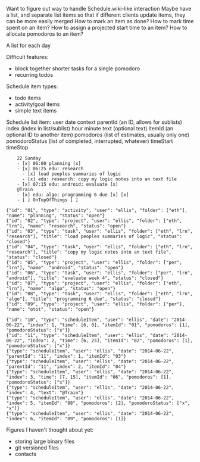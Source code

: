 Want to figure out way to handle Schedule.wiki-like interaction
Maybe have a list, and separate list items so that if different clients update items, they can be more easily merged
How to mark an item as done?
How to mark time spent on an item?
How to assign a projected start time to an item?
How to allocate pomodoros to an item?

A list for each day

Difficult features:
- block together shorter tasks for a single pomodoro
- recurring todos

Schedule item types:
- todo items
- activity/goal items
- simple text items

Schedule list item:
    user
    date
    context
    parentId (an ID, allows for sublists)
    index (index in list/sublist)
    hour
    minute
    text (optional text)
    itemId (an optional ID to another item)
    pomodoros (list of estimates, usually only one)
    pomodoroStatus (list of completed, interrupted, whatever)
    timeStart
    timeStop

        22 Sunday
        - [x] 06:00 planning [x]
        - [x] 06:25 edu: research
          - [x] load peoples summaries of logic
          - [x] edu: research: copy my logic notes into an text file
        - [x] 07:15 edu: android: evaluate [x]
        @Train
        - [x] edu: algo: programming 6 due [x] [x]
        - [ ] OnTopOfThings [ ]

    {"id": "01", "type": "activity", "user": "ellis", "folder": ["eth"], "name": "planning", "status": "open"} 
    {"id": "02", "type": "project", "user": "ellis", "folder": ["eth", "lrn"], "name": "research", "status": "open"} 
    {"id": "03", "type": "task", "user": "ellis", "folder": ["eth", "lrn", "research"], "title": "load peoples summaries of logic", "status": "closed"}
    {"id": "04", "type": "task", "user": "ellis", "folder": ["eth", "lrn", "research"], "title": "copy my logic notes into an text file", "status": "closed"}
    {"id": "05", "type": "project", "user": "ellis", "folder": ["per", "lrn"], "name": "android", "status": "open"} 
    {"id": "06", "type": "task", "user": "ellis", "folder": ["per", "lrn", "android"], "title": "evaluate week 4", "status": "closed"}
    {"id": "07", "type": "project", "user": "ellis", "folder": ["eth", "lrn"], "name": "algo", "status": "open"} 
    {"id": "08", "type": "task", "user": "ellis", "folder": ["eth", "lrn", "algo"], "title": "programming 6 due", "status": "closed"}
    {"id": "09", "type": "project", "user": "ellis", "folder": ["per"], "name": "otot", "status": "open"} 

    {"id": "10", "type": "scheduleItem", "user": "ellis", "date": "2014-06-22", "index": 1, "time": [6, 0], "itemId": "01", "pomodoros": [1], "pomodoroStatus": ["x"]}
    {"id": "11", "type": "scheduleItem", "user": "ellis", "date": "2014-06-22", "index": 2, "time": [6, 25], "itemId": "02", "pomodoros": [1], "pomodoroStatus": ["x"]}
    {"type": "scheduleItem", "user": "ellis", "date": "2014-06-22", "parentId": "11", "index": 1, "itemId": "03"}
    {"type": "scheduleItem", "user": "ellis", "date": "2014-06-22", "parentId": "11", "index": 2, "itemId": "04"}
    {"type": "scheduleItem", "user": "ellis", "date": "2014-06-22", "index": 3, "time": [7, 15], "itemId": "06", "pomodoros": [1], "pomodoroStatus": ["x"]}
    {"type": "scheduleItem", "user": "ellis", "date": "2014-06-22", "index": 4, "text": "@Train"}
    {"type": "scheduleItem", "user": "ellis", "date": "2014-06-22", "index": 5, "itemId": "08", "pomodoros": [2], "pomodoroStatus": ["x", "x"]}
    {"type": "scheduleItem", "user": "ellis", "date": "2014-06-22", "index": 6, "itemId": "09", "pomodoros": [1]}


Figures I haven't thought about yet:
- storing large binary files
- git versioned files
- contacts
